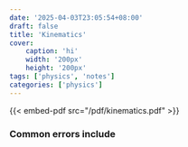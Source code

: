 ```yaml
---
date: '2025-04-03T23:05:54+08:00'
draft: false
title: 'Kinematics'
cover: 
    caption: 'hi'
    width: '200px' 
    height: '200px' 
tags: ['physics', 'notes']
categories: ['physics']
---
```


<!--more-->

{{< embed-pdf src="/pdf/kinematics.pdf" >}}

### Common errors include